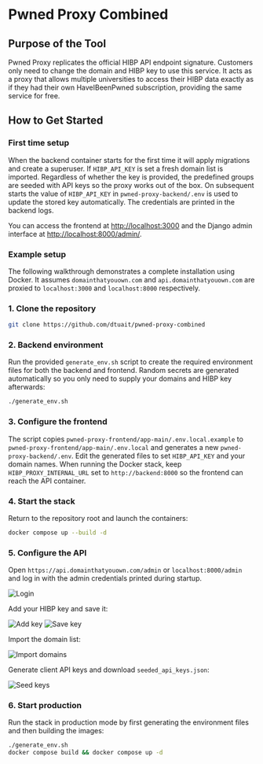 # Pwned Proxy Combined

## Purpose of the Tool

Pwned Proxy replicates the official HIBP API endpoint signature. Customers only
need to change the domain and HIBP key to use this service. It acts as a proxy
that allows multiple universities to access their HIBP data exactly as if they
had their own HaveIBeenPwned subscription, providing the same service for free.

## How to Get Started

### First time setup

When the backend container starts for the first time it will apply migrations and create a superuser. If `HIBP_API_KEY`
is set a fresh domain list is imported. Regardless of whether the key is provided, the predefined groups are seeded
with API keys so the proxy works out of the box. On subsequent starts the value of `HIBP_API_KEY` in
`pwned-proxy-backend/.env` is used to update the stored key automatically. The credentials are printed in the backend
logs.

You can access the frontend at [http://localhost:3000](http://localhost:3000) and the Django admin interface at
[http://localhost:8000/admin/](http://localhost:8000/admin/).

### Example setup

The following walkthrough demonstrates a complete installation using Docker. It
assumes `domainthatyouown.com` and `api.domainthatyouown.com` are proxied to
`localhost:3000` and `localhost:8000` respectively.

### 1. Clone the repository

```bash
git clone https://github.com/dtuait/pwned-proxy-combined
```

### 2. Backend environment


Run the provided `generate_env.sh` script to create the required environment
files for both the backend and frontend. Random secrets are generated
automatically so you only need to supply your domains and HIBP key afterwards:

```bash
./generate_env.sh
```


### 3. Configure the frontend

The script copies `pwned-proxy-frontend/app-main/.env.local.example` to
`pwned-proxy-frontend/app-main/.env.local` and generates a new
`pwned-proxy-backend/.env`. Edit the generated files to set
`HIBP_API_KEY` and your domain names. When running the Docker stack, keep
`HIBP_PROXY_INTERNAL_URL` set to `http://backend:8000` so the frontend can
reach the API container.

### 4. Start the stack

Return to the repository root and launch the containers:

```bash
docker compose up --build -d
```

### 5. Configure the API

Open `https://api.domainthatyouown.com/admin` or `localhost:8000/admin` and log in with the admin
credentials printed during startup.

![Login](https://supabase.vicre-nextjs-01.security.ait.dtu.dk/storage/v1/object/public/hibp-guide/1-django-adminlogin.png)

Add your HIBP key and save it:

![Add key](https://supabase.vicre-nextjs-01.security.ait.dtu.dk/storage/v1/object/public/hibp-guide/2-django-add-hibpkey.png)
![Save key](https://supabase.vicre-nextjs-01.security.ait.dtu.dk/storage/v1/object/public/hibp-guide/3-django-savehibpkey.png)

Import the domain list:

![Import domains](https://supabase.vicre-nextjs-01.security.ait.dtu.dk/storage/v1/object/public/hibp-guide/4.1-django-importdomains.png)

Generate client API keys and download `seeded_api_keys.json`:

![Seed keys](https://supabase.vicre-nextjs-01.security.ait.dtu.dk/storage/v1/object/public/hibp-guide/5.2-django-seed-and-download-clienthibpkeys.png)


### 6. Start production

Run the stack in production mode by first generating the environment files and
then building the images:

```bash
./generate_env.sh
docker compose build && docker compose up -d
```


